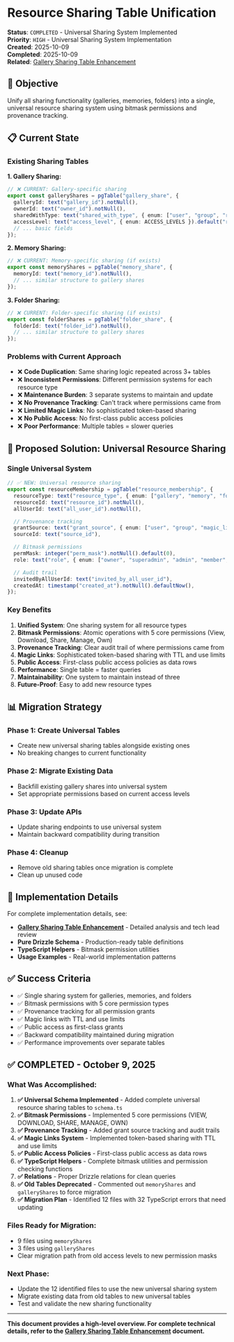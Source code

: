 # Resource Sharing Table Unification

**Status**: `COMPLETED` - Universal Sharing System Implemented  
**Priority**: `HIGH` - Universal Sharing System Implementation  
**Created**: 2025-10-09  
**Completed**: 2025-10-09  
**Related**: [Gallery Sharing Table Enhancement](./gallery-sharing-table-enhancement.md)

## 🎯 **Objective**

Unify all sharing functionality (galleries, memories, folders) into a single, universal resource sharing system using bitmask permissions and provenance tracking.

## 📋 **Current State**

### **Existing Sharing Tables**

**1. Gallery Sharing:**

```typescript
// ❌ CURRENT: Gallery-specific sharing
export const galleryShares = pgTable("gallery_share", {
  galleryId: text("gallery_id").notNull(),
  ownerId: text("owner_id").notNull(),
  sharedWithType: text("shared_with_type", { enum: ["user", "group", "relationship"] }),
  accessLevel: text("access_level", { enum: ACCESS_LEVELS }).default("read"),
  // ... basic fields
});
```

**2. Memory Sharing:**

```typescript
// ❌ CURRENT: Memory-specific sharing (if exists)
export const memoryShares = pgTable("memory_share", {
  memoryId: text("memory_id").notNull(),
  // ... similar structure to gallery shares
});
```

**3. Folder Sharing:**

```typescript
// ❌ CURRENT: Folder-specific sharing (if exists)
export const folderShares = pgTable("folder_share", {
  folderId: text("folder_id").notNull(),
  // ... similar structure to gallery shares
});
```

### **Problems with Current Approach**

- ❌ **Code Duplication**: Same sharing logic repeated across 3+ tables
- ❌ **Inconsistent Permissions**: Different permission systems for each resource type
- ❌ **Maintenance Burden**: 3 separate systems to maintain and update
- ❌ **No Provenance Tracking**: Can't track where permissions came from
- ❌ **Limited Magic Links**: No sophisticated token-based sharing
- ❌ **No Public Access**: No first-class public access policies
- ❌ **Poor Performance**: Multiple tables = slower queries

## 🚀 **Proposed Solution: Universal Resource Sharing**

### **Single Universal System**

```typescript
// ✅ NEW: Universal resource sharing
export const resourceMembership = pgTable("resource_membership", {
  resourceType: text("resource_type", { enum: ["gallery", "memory", "folder"] }),
  resourceId: text("resource_id").notNull(),
  allUserId: text("all_user_id").notNull(),

  // Provenance tracking
  grantSource: text("grant_source", { enum: ["user", "group", "magic_link", "public_mode", "system"] }),
  sourceId: text("source_id"),

  // Bitmask permissions
  permMask: integer("perm_mask").notNull().default(0),
  role: text("role", { enum: ["owner", "superadmin", "admin", "member", "guest"] }),

  // Audit trail
  invitedByAllUserId: text("invited_by_all_user_id"),
  createdAt: timestamp("created_at").notNull().defaultNow(),
});
```

### **Key Benefits**

1. **Unified System**: One sharing system for all resource types
2. **Bitmask Permissions**: Atomic operations with 5 core permissions (View, Download, Share, Manage, Own)
3. **Provenance Tracking**: Clear audit trail of where permissions came from
4. **Magic Links**: Sophisticated token-based sharing with TTL and use limits
5. **Public Access**: First-class public access policies as data rows
6. **Performance**: Single table = faster queries
7. **Maintainability**: One system to maintain instead of three
8. **Future-Proof**: Easy to add new resource types

## 📊 **Migration Strategy**

### **Phase 1: Create Universal Tables**

- Create new universal sharing tables alongside existing ones
- No breaking changes to current functionality

### **Phase 2: Migrate Existing Data**

- Backfill existing gallery shares into universal system
- Set appropriate permissions based on current access levels

### **Phase 3: Update APIs**

- Update sharing endpoints to use universal system
- Maintain backward compatibility during transition

### **Phase 4: Cleanup**

- Remove old sharing tables once migration is complete
- Clean up unused code

## 🎯 **Implementation Details**

For complete implementation details, see:

- **[Gallery Sharing Table Enhancement](./gallery-sharing-table-enhancement.md)** - Detailed analysis and tech lead review
- **Pure Drizzle Schema** - Production-ready table definitions
- **TypeScript Helpers** - Bitmask permission utilities
- **Usage Examples** - Real-world implementation patterns

## ✅ **Success Criteria**

- ✅ Single sharing system for galleries, memories, and folders
- ✅ Bitmask permissions with 5 core permission types
- ✅ Provenance tracking for all permission grants
- ✅ Magic links with TTL and use limits
- ✅ Public access as first-class grants
- ✅ Backward compatibility maintained during migration
- ✅ Performance improvements over separate tables

## ✅ **COMPLETED - October 9, 2025**

### **What Was Accomplished:**

1. **✅ Universal Schema Implemented** - Added complete universal resource sharing tables to `schema.ts`
2. **✅ Bitmask Permissions** - Implemented 5 core permissions (VIEW, DOWNLOAD, SHARE, MANAGE, OWN)
3. **✅ Provenance Tracking** - Added grant source tracking and audit trails
4. **✅ Magic Links System** - Implemented token-based sharing with TTL and use limits
5. **✅ Public Access Policies** - First-class public access as data rows
6. **✅ TypeScript Helpers** - Complete bitmask utilities and permission checking functions
7. **✅ Relations** - Proper Drizzle relations for clean queries
8. **✅ Old Tables Deprecated** - Commented out `memoryShares` and `galleryShares` to force migration
9. **✅ Migration Plan** - Identified 12 files with 32 TypeScript errors that need updating

### **Files Ready for Migration:**

- 9 files using `memoryShares`
- 3 files using `galleryShares`
- Clear migration path from old access levels to new permission masks

### **Next Phase:**

- Update the 12 identified files to use the new universal sharing system
- Migrate existing data from old tables to new universal tables
- Test and validate the new sharing functionality

---

**This document provides a high-level overview. For complete technical details, refer to the [Gallery Sharing Table Enhancement](./gallery-sharing-table-enhancement.md) document.**
